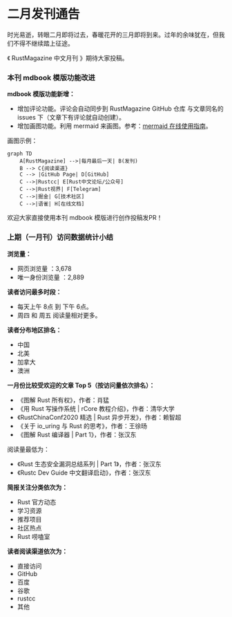 # 二月发刊通告

时光易逝，转眼二月即将过去，春暖花开的三月即将到来。过年的余味犹在，但我们不得不继续踏上征途。

《 RustMagazine 中文月刊 》期待大家投稿。

### 本刊 mdbook 模版功能改进

**mdbook 模版功能新增：**

- 增加评论功能。评论会自动同步到 RustMagazine GitHub 仓库 与文章同名的 issues 下（文章下有评论就自动创建）。
- 增加画图功能。利用 mermaid 来画图。参考：[mermaid 在线使用指南](https://mermaid-js.github.io/mermaid-live-editor/)。

画图示例：

```mermaid
graph TD
    A[RustMagazine] -->|每月最后一天| B(发刊)
    B --> C{阅读渠道}
    C --> |GitHub Page| D[GitHub]
    C -->|Rustcc| E[Rust中文论坛/公众号]
    C -->|Rust视界| F[Telegram]
    C -->|掘金| G[技术社区]
    C -->|语雀| H[在线文档]
```

欢迎大家直接使用本刊 mdbook 模版进行创作投稿发PR！


### 上期（一月刊）访问数据统计小结

**浏览量：**

- 网页浏览量 ：3,678
- 唯一身份浏览量 ：2,889

**读者访问最多时段：**

- 每天上午 8点 到 下午 6点。
- 周四 和 周五 阅读量相对更多。

**读者分布地区排名：**

- 中国
- 北美
- 加拿大
- 澳洲

**一月份比较受欢迎的文章 Top 5（按访问量依次排名）：**

- 《图解 Rust 所有权》，作者：肖猛
- 《用 Rust 写操作系统 | rCore 教程介绍》，作者：清华大学
- 《RustChinaConf2020 精选 | Rust 异步开发》，作者：赖智超
- 《关于 io_uring 与 Rust 的思考》，作者：王徐旸
- 《图解 Rust 编译器 | Part 1》，作者：张汉东

阅读量最低为：

- 《Rust 生态安全漏洞总结系列 | Part 1》，作者：张汉东 
- 《Rustc Dev Guide 中文翻译启动》，作者：张汉东

**简报关注分类依次为：**

- Rust 官方动态
- 学习资源
- 推荐项目
- 社区热点
- Rust 唠嗑室

**读者阅读渠道依次为：**

- 直接访问
- GitHub
- 百度
- ⾕歌
- rustcc
- 其他

